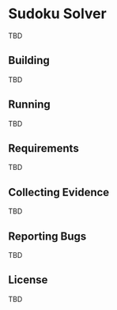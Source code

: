 # Sudoku Solver
TBD

## Building
TBD

## Running
TBD

## Requirements
TBD

## Collecting Evidence
TBD

## Reporting Bugs
TBD

## License
TBD
